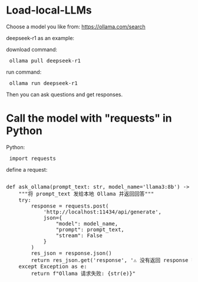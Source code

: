 # Load-local-LLMs
Choose a model you like from: https://ollama.com/search

deepseek-r1 as an example: 

download command: 
<pre> ollama pull deepseek-r1 </pre>

run command: 
<pre> ollama run deepseek-r1  </pre>

Then you can ask questions and get responses. 

# Call the model with "requests" in Python

Python: 
<pre> import requests  </pre>

define a request: 
<pre> 
def ask_ollama(prompt_text: str, model_name='llama3:8b') -> str:
    """将 prompt_text 发给本地 Ollama 并返回回答"""
    try:
        response = requests.post(
            'http://localhost:11434/api/generate',
            json={
                "model": model_name,
                "prompt": prompt_text,
                "stream": False
            }
        )
        res_json = response.json()
        return res_json.get('response', '⚠️ 没有返回 response 字段')
    except Exception as e:
        return f"Ollama 请求失败: {str(e)}"  </pre>
